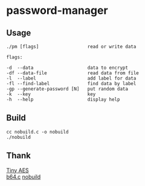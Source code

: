 # password-manager

## Usage

    ./pm [flags]                  read or write data

    flags:

    -d  --data                    data to encrypt
    -df --data-file               read data from file
    -l  --label                   add label for data
    -fl --find-label              find data by label
    -gp --generate-password [N]   put random data
    -k  --key                     key
    -h  --help                    display help

## Build

    cc nobuild.c -o nobuild
    ./nobuild

## Thank

[Tiny AES](https://github.com/kokke/tiny-AES-c)  
[b64.c](https://github.com/littlstar/b64.c)
[nobuild](https://github.com/tsoding/nobuild)
